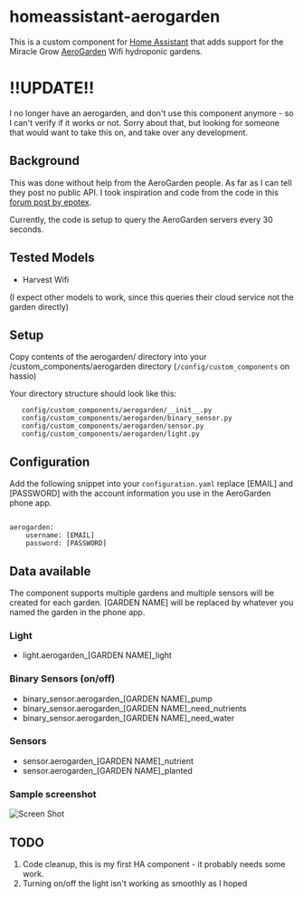 # homeassistant-aerogarden
This is a custom component for [Home Assistant](http://home-assistant.io) that adds support for the Miracle Grow [AeroGarden](http://www.aerogarden.com) Wifi hydroponic gardens.

# !!UPDATE!!
I no longer have an aerogarden, and don't use this component anymore - so I can't verify if it works or not.  Sorry about that, but looking for someone that would want to take this on, and take over any development.

## Background
This was done without help from the AeroGarden people. As far as I can tell they post no public API. I took inspiration and code from the code in this [forum post by epotex](https://community.home-assistant.io/t/first-timer-trying-to-convert-a-working-script-to-create-support-for-a-new-platform).

Currently, the code is setup to query the AeroGarden servers every 30 seconds.

## Tested Models

* Harvest Wifi

(I expect other models to work, since this queries their cloud service not the garden directly)

## Setup
Copy contents of the aerogarden/ directory into your <HA-CONFIG>/custom_components/aerogarden directory (```/config/custom_components``` on hassio)

Your directory structure should look like this:
```
   config/custom_components/aerogarden/__init__.py
   config/custom_components/aerogarden/binary_sensor.py
   config/custom_components/aerogarden/sensor.py
   config/custom_components/aerogarden/light.py
```
## Configuration
Add the following snippet into your ```configuration.yaml```  replace [EMAIL] and [PASSWORD] with the account information you use in the AeroGarden phone app.

```

aerogarden:
    username: [EMAIL]
    password: [PASSWORD]

```

## Data available
The component supports multiple gardens and multiple sensors will be created for each garden.  [GARDEN NAME] will be replaced by whatever you named the garden in the phone app.

### Light
* light.aerogarden_[GARDEN NAME]_light
  
### Binary Sensors (on/off) 
* binary_sensor.aerogarden_[GARDEN NAME]_pump
* binary_sensor.aerogarden_[GARDEN NAME]_need_nutrients
* binary_sensor.aerogarden_[GARDEN NAME]_need_water
  
### Sensors
* sensor.aerogarden_[GARDEN NAME]_nutrient
* sensor.aerogarden_[GARDEN NAME]_planted

### Sample screenshot
![Screen Shot](https://raw.githubusercontent.com/ksheumaker/homeassistant-aerogarden/master/screen_shot.png)
  
## TODO
1. Code cleanup, this is my first HA component - it probably needs some work.
1. Turning on/off the light isn't working as smoothly as I hoped

